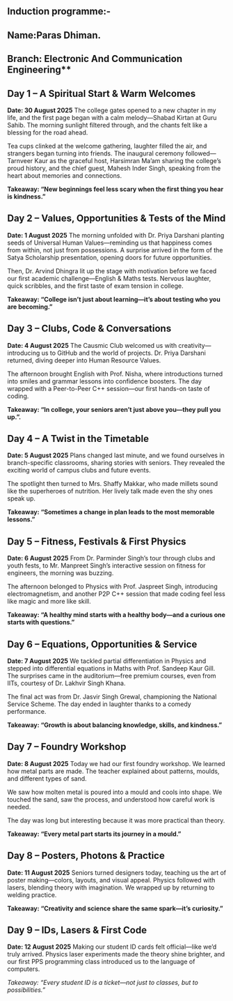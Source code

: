 ## Induction programme:- ##

## Name:Paras Dhiman.  
## Branch: Electronic And Communication Engineering**

## Day 1 – A Spiritual Start & Warm Welcomes

**Date: 30 August 2025**
The college gates opened to a new chapter in my life, and the first page began with a calm melody—Shabad Kirtan at Guru Sahib. The morning sunlight filtered through, and the chants felt like a blessing for the road ahead.

Tea cups clinked at the welcome gathering, laughter filled the air, and strangers began turning into friends. The inaugural ceremony followed—Tarnveer Kaur as the graceful host, Harsimran Ma’am sharing the college’s proud history, and the chief guest, Mahesh Inder Singh, speaking from the heart about memories and connections.

**Takeaway: “New beginnings feel less scary when the first thing you hear is kindness.”**



## Day 2 – Values, Opportunities & Tests of the Mind

**Date: 1 August 2025**
The morning unfolded with Dr. Priya Darshani planting seeds of Universal Human Values—reminding us that happiness comes from within, not just from possessions.
A surprise arrived in the form of the Satya Scholarship presentation, opening doors for future opportunities.

Then, Dr. Arvind Dhingra lit up the stage with motivation before we faced our first academic challenge—English & Maths tests. Nervous laughter, quick scribbles, and the first taste of exam tension in college.

**Takeaway: “College isn’t just about learning—it’s about testing who you are becoming.”**


## Day 3 – Clubs, Code & Conversations

**Date: 4 August 2025**
The Causmic Club welcomed us with creativity—introducing us to GitHub and the world of projects. Dr. Priya Darshani returned, diving deeper into Human Resource Values.

The afternoon brought English with Prof. Nisha, where introductions turned into smiles and grammar lessons into confidence boosters. The day wrapped with a Peer-to-Peer C++ session—our first hands-on taste of coding.

**Takeaway: “In college, your seniors aren’t just above you—they pull you up.”.**  


## Day 4 – A Twist in the Timetable

**Date: 5 August 2025**
Plans changed last minute, and we found ourselves in branch-specific classrooms, sharing stories with seniors. They revealed the exciting world of campus clubs and future events.

The spotlight then turned to Mrs. Shaffy Makkar, who made millets sound like the superheroes of nutrition. Her lively talk made even the shy ones speak up.

**Takeaway: “Sometimes a change in plan leads to the most memorable lessons.”**



## Day 5 – Fitness, Festivals & First Physics

**Date: 6 August 2025**
From Dr. Parminder Singh’s tour through clubs and youth fests, to Mr. Manpreet Singh’s interactive session on fitness for engineers, the morning was buzzing.

The afternoon belonged to Physics with Prof. Jaspreet Singh, introducing electromagnetism, and another P2P C++ session that made coding feel less like magic and more like skill.

**Takeaway: “A healthy mind starts with a healthy body—and a curious one starts with questions.”**



## Day 6 – Equations, Opportunities & Service

**Date: 7 August 2025**
We tackled partial differentiation in Physics and stepped into differential equations in Maths with Prof. Sandeep Kaur Gill. The surprises came in the auditorium—free premium courses, even from IITs, courtesy of Dr. Lakhvir Singh Khana.

The final act was from Dr. Jasvir Singh Grewal, championing the National Service Scheme. The day ended in laughter thanks to a comedy performance.

**Takeaway: “Growth is about balancing knowledge, skills, and kindness.”**



## Day 7 – Foundry Workshop

**Date: 8 August 2025**
Today we had our first foundry workshop. We learned how metal parts are made. The teacher explained about patterns, moulds, and different types of sand.

We saw how molten metal is poured into a mould and cools into shape. We touched the sand, saw the process, and understood how careful work is needed.

The day was long but interesting because it was more practical than theory.

**Takeaway: “Every metal part starts its journey in a mould.”**



## Day 8 – Posters, Photons & Practice

**Date: 11 August 2025**
Seniors turned designers today, teaching us the art of poster making—colors, layouts, and visual appeal. Physics followed with lasers, blending theory with imagination. We wrapped up by returning to welding practice.

**Takeaway: “Creativity and science share the same spark—it’s curiosity.”**



## Day 9 – IDs, Lasers & First Code

**Date: 12 August 2025**
Making our student ID cards felt official—like we’d truly arrived. Physics laser experiments made the theory shine brighter, and our first PPS programming class introduced us to the language of computers.

_Takeaway: “Every student ID is a ticket—not just to classes, but to possibilities.”_


